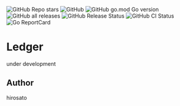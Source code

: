 ![GitHub Repo stars](https://img.shields.io/github/stars/hirosato/ledger?style=social)
![GitHub](https://img.shields.io/github/license/hirosato/ledger)
![GitHub go.mod Go version](https://img.shields.io/github/go-mod/go-version/hirosato/ledger)
![GitHub all releases](https://img.shields.io/github/downloads/hirosato/ledger/total)
![GitHub Release Status](https://img.shields.io/github/workflow/status/hirosato/ledger/Release?label=release)
![GitHub CI Status](https://img.shields.io/github/workflow/status/hirosato/ledger/ci?label=CI)
![[Go ReportCard](https://goreportcard.com/badge/hirosato/ledger)](https://goreportcard.com/report/hirosato/ledger)

# Ledger

under development

## Author

hirosato
